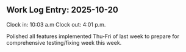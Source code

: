 ## Work Log Entry: 2025-10-20

Clock in: 10:03 a.m
Clock out: 4:01 p.m.

Polished all features implemented Thu-Fri of last week to prepare for comprehensive testing/fixing week this week.
